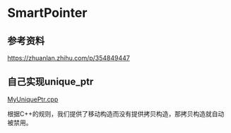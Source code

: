 # SmartPointer

## 参考资料

https://zhuanlan.zhihu.com/p/354849447



## 自己实现unique_ptr

[MyUniquePtr.cpp](https://github.com/niu0217/SmartPointer/blob/main/code/MyUniquePtr.cpp)

根据C++的规则，我们提供了移动构造而没有提供拷贝构造，那拷贝构造就自动被禁用。
